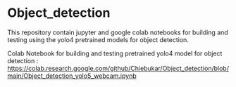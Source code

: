 # Object_detection

This repository contain jupyter and google colab notebooks for building and testing using the yolo4 pretrained models for object detection. 

Colab  Notebook for building and testing pretrained yolo4 model for object detection : <br />
https://colab.research.google.com/github/Chiebukar/Object_detection/blob/main/Object_detection_yolo5_webcam.ipynb
